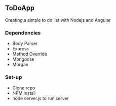 ## ToDoApp
Creating a simple to do list with Nodejs and Angular

### Dependencies
* Body Parser
* Express
* Method Override
* Mongoose
* Morgan

### Set-up
* Clone repo
* NPM install
* node server.js to run server



